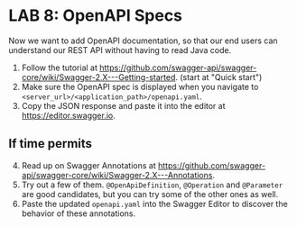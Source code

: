 # LAB 8: OpenAPI Specs

Now we want to add OpenAPI documentation, so that our end users can understand our REST API without having to read Java code.

1. Follow the tutorial at https://github.com/swagger-api/swagger-core/wiki/Swagger-2.X---Getting-started. (start at "Quick start")
2. Make sure the OpenAPI spec is displayed when you navigate to `<server_url>/<application_path>/openapi.yaml`.
3. Copy the JSON response and paste it into the editor at https://editor.swagger.io.

## If time permits

4. Read up on Swagger Annotations at https://github.com/swagger-api/swagger-core/wiki/Swagger-2.X---Annotations.
5. Try out a few of them. `@OpenApiDefinition`, `@Operation` and `@Parameter` are good candidates, but you can try some of the other ones as well.
6. Paste the updated `openapi.yaml` into the Swagger Editor to discover the behavior of these annotations.
